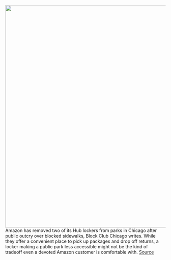 <img src='https://cdn.vox-cdn.com/thumbor/zrDW-U7MWkil1piGBXKWQ-9CCv8=/0x0:2016x1512/1200x800/filters:focal(1347x642:1669x964)/cdn.vox-cdn.com/uploads/chorus_image/image/69737634/AmazonHubLockerChicaog.0.jpeg' width='700px' /><br/>
Amazon has removed two of its Hub lockers from parks in Chicago after public outcry over blocked sidewalks, Block Club Chicago writes. While they offer a convenient place to pick up packages and drop off returns, a locker making a public park less accessible might not be the kind of tradeoff even a devoted Amazon customer is comfortable with.
<a href='https://www.theverge.com/2021/8/17/22628967/amazon-hub-locker-chicago-removal-accessibility'> Source <a/>